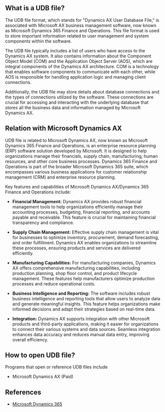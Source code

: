 ## What is a UDB file?

The UDB file format, which stands for "Dynamics AX User Database File," is associated with Microsoft AX business management software, now known as Microsoft Dynamics 365 Finance and Operations. This file format is used to store important information related to user management and system components within the software.

The UDB file typically includes a list of users who have access to the Dynamics AX system. It also contains information about the Component Object Model (COM) and the Application Object Server (AOS), which are integral components of the Dynamics AX architecture. COM is a technology that enables software components to communicate with each other, while AOS is responsible for handling application logic and managing client connections.

Additionally, the UDB file may store details about database connections and the types of connections utilized by the software. These connections are crucial for accessing and interacting with the underlying database that stores all the business data and information managed by Microsoft Dynamics AX.

## Relation with Microsoft Dynamics AX

UDB file is related to Microsoft Dynamics AX, now known as Microsoft Dynamics 365 Finance and Operations, is an enterprise resource planning (ERP) software solution developed by Microsoft. It is designed to help organizations manage their financials, supply chain, manufacturing, human resources, and other core business processes. Dynamics 365 Finance and Operations is part of the broader Microsoft Dynamics 365 suite, which encompasses various business applications for customer relationship management (CRM) and enterprise resource planning.

Key features and capabilities of Microsoft Dynamics AX/Dynamics 365 Finance and Operations include:

- **Financial Management:** Dynamics AX provides robust financial management tools to help organizations efficiently manage their accounting processes, budgeting, financial reporting, and accounts payable and receivable. This feature is crucial for maintaining financial transparency and compliance.

- **Supply Chain Management:** Effective supply chain management is vital for businesses to optimize inventory, procurement, demand forecasting, and order fulfillment. Dynamics AX enables organizations to streamline these processes, ensuring products and services are delivered efficiently.

- **Manufacturing Capabilities:** For manufacturing companies, Dynamics AX offers comprehensive manufacturing capabilities, including production planning, shop floor control, and product lifecycle management. These features help manufacturers optimize production processes and reduce operational costs.

- **Business Intelligence and Reporting:** The software includes robust business intelligence and reporting tools that allow users to analyze data and generate meaningful insights. This feature helps organizations make informed decisions and adapt their strategies based on real-time data.

- **Integration:** Dynamics AX supports integration with other Microsoft products and third-party applications, making it easier for organizations to connect their various systems and data sources. Seamless integration enhances data accuracy and reduces manual data entry, improving overall efficiency.

## How to open UDB file?

Programs that open or reference UDB files include

- Microsoft Dynamics AX (Paid)

## References
- [Microsoft Dynamics 365](https://en.wikipedia.org/wiki/Microsoft_Dynamics_365)
